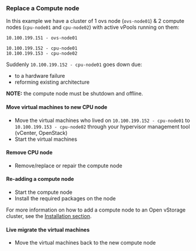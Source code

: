 ### Replace a Compute node

In this example we have a cluster of 1 ovs node (`ovs-node01`) & 2 compute nodes (`cpu-node01` and `cpu-node02`) with active vPools running on them:
```
10.100.199.151 - ovs-node01

10.100.199.152 - cpu-node01
10.100.199.153 - cpu-node02
```

Suddenly `10.100.199.152 - cpu-node01` goes down due:
 - to a hardware failure
 - reforming existing architecture

**NOTE:** the compute node must be shutdown and offline.

#### Move virtual machines to new CPU node
* Move the virtual machines who lived on `10.100.199.152 - cpu-node01` to `10.100.199.153 - cpu-node02` through your hypervisor management tool (vCenter, OpenStack)
* Start the virtual machines

#### Remove CPU node
* Remove/replace or repair the compute node

#### Re-adding a compute node

* Start the compute node
* Install the required packages on the node

For more information on how to add a compute node to an Open vStorage cluster, see the [Installation section](../../Installation/README.md).

#### Live migrate the virtual machines

* Move the virtual machines back to the new compute node